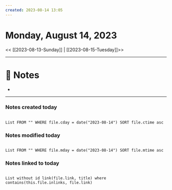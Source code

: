 ```yaml
---
created: 2023-08-14 13:05
---
```


# Monday, August 14, 2023

<< [[2023-08-13-Sunday]] | [[2023-08-15-Tuesday]]>>

---

# 📝 Notes
- 

---

### Notes created today

```dataview

List FROM "" WHERE file.cday = date("2023-08-14") SORT file.ctime asc

```

### Notes modified today

```dataview

List FROM "" WHERE file.mday = date("2023-08-14") SORT file.mtime asc

```

### Notes linked to today

```dataview 

List without id link(file.link, title) where contains(this.file.inlinks, file.link)

```